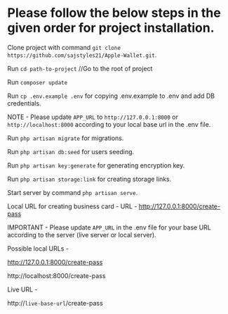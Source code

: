 # Please follow the below steps in the given order for project installation.

Clone project with command `git clone https://github.com/sajstyles21/Apple-Wallet.git`.

Run `cd path-to-project` //Go to the root of project

Run `composer update`

Run `cp .env.example .env` for copying .env.example to .env and add DB credentials.

NOTE - Please update `APP_URL` to `http://127.0.0.1:8000` or `http://localhost:8000` according to your local base url in the .env file.

Run `php artisan migrate` for migrations.

Run `php artisan db:seed` for users seeding.

Run `php artisan key:generate` for generating encryption key.

Run `php artisan storage:link` for creating storage links.

Start server by command `php artisan serve`.

Local URL for creating business card -
URL - http://127.0.0.1:8000/create-pass

IMPORTANT - Please update `APP_URL` in the .env file for your base URL according to the server (live server or local server).

Possible local URLs -

http://127.0.0.1:8000/create-pass

http://localhost:8000/create-pass

Live URL -

http://`live-base-url`/create-pass
